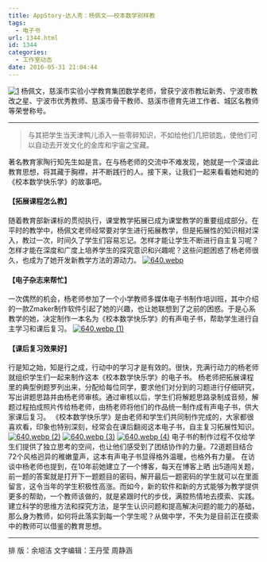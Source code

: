 ```yaml
---
title: AppStory·达人秀：杨佩文——校本数学别样教
tags:
  - 电子书
url: 1344.html
id: 1344
categories:
  - 工作室动态
date: 2016-05-31 21:04:44
---
```


[![1](http://www.ilester.net/wp-content/uploads/2016/05/1-1-300x200.jpg)](http://www.ilester.net/wp-content/uploads/2016/05/1-1.jpg) 杨佩文，慈溪市实验小学教育集团数学老师，曾获宁波市教坛新秀、宁波市教改之星、宁波市优秀教师、慈溪市骨干教师、慈溪市德育先进工作者、城区名教师等荣誉称号。

* * *

> 与其把学生当天津鸭儿添入一些零碎知识，不如给他们几把锁匙，使他们可以自动去开发文化的金库和宇宙之宝藏。

著名教育家陶行知先生如是言。在与杨老师的交流中不难发现，她就是一个深谙此教育思想，将其藏于胸襟，并不断践行的人。接下来，让我们一起来看看她和她的《校本数学快乐学》的故事吧。

#### **【拓展课程怎么教】**

随着教育部新课标的贯彻执行，课堂教学拓展已成为课堂教学的重要组成部分。在平时的教学中，杨佩文老师经常要对学生进行拓展教学，但是拓展性的知识相对深入，教过一次，时间久了学生们容易忘记。怎样才能让学生不断进行自主复习呢？怎样才能在深度和广度上培养学生的探究意识和兴趣呢？这些问题困惑了杨老师很久，也成为了她开发新教学方法的源动力。 [![640.webp](http://www.ilester.net/wp-content/uploads/2016/05/640.webp_-22-217x300.jpg)](http://www.ilester.net/wp-content/uploads/2016/05/640.webp_-22.jpg)

#### **【电子杂志来帮忙】**

一次偶然的机会，杨老师参加了一个小学教师多媒体电子书制作培训班，其中介绍的一款Zmaker制作软件引起了她的兴趣，也让她联想到了之前的困惑。于是心系教学的她，决定制作一本名为《校本数学快乐学》的有声电子书，帮助学生进行自主学习和课后复习。 [![640.webp (1)](http://www.ilester.net/wp-content/uploads/2016/05/640.webp-1-19-300x208.jpg)](http://www.ilester.net/wp-content/uploads/2016/05/640.webp-1-19.jpg)

#### **【课后复习效果好】**

行是知之始，知是行之成，行动中的学习才是有效的。很快，充满行动力的杨老师就组织学生们一起来制作这本《校本数学快乐学》的电子书。 杨老师把拓展课程里的典型例题罗列出来，分配给每位同学，要求他们对分到的习题进行仔细研究，写出讲题思路并由杨老师审核。通过审核以后，学生们将解题思路录制成音频，解题过程拍成照片传给杨老师，由杨老师将他们的作品统一制作成有声电子书，供大家课后复习。 《校本数学快乐学》是由老师和学生们共同制作完成的，大家都很喜欢看，印象也特别深刻，经常会在课后翻阅这本电子书，自主复习拓展性知识。 [![640.webp (2)](http://www.ilester.net/wp-content/uploads/2016/05/640.webp-2-16-300x214.jpg)](http://www.ilester.net/wp-content/uploads/2016/05/640.webp-2-16.jpg) [![640.webp (3)](http://www.ilester.net/wp-content/uploads/2016/05/640.webp-3-15-300x212.jpg)](http://www.ilester.net/wp-content/uploads/2016/05/640.webp-3-15.jpg) [![640.webp (4)](http://www.ilester.net/wp-content/uploads/2016/05/640.webp-4-10-300x216.jpg)](http://www.ilester.net/wp-content/uploads/2016/05/640.webp-4-10.jpg) 电子书的制作过程不仅给学生们提供了独立思考的空间，也让他们感受到了团结协作的力量。72道题目结合72个风格迥异的稚嫩童声，这本有声电子书显得格外温暖，也格外有力量。 在访谈中杨老师也提到，在10年前她建立了一个博客，每天在博客上晒 出5道闯关题，前一题的答案就是打开下一题题目的密码，解开最后一题密码的学生就可以在里面留言，这令当年的学生积极性高涨。而如今，新的软件和新的方式能够为教学提供更多的帮助，一个教师该做的，就是紧跟时代的步伐，满腔热情地去摸索、实践。 建立科学的思维方法和探究方法，是学生认识问题和提高解决问题的能力的基础，那么身为教师，如何将此落实到每一个学生呢？从做中学，不失为是目前正在摸索中的教师可以借鉴的教育思想。

* * *

排 版：余培洁 文字编辑：王丹莹 周静涵